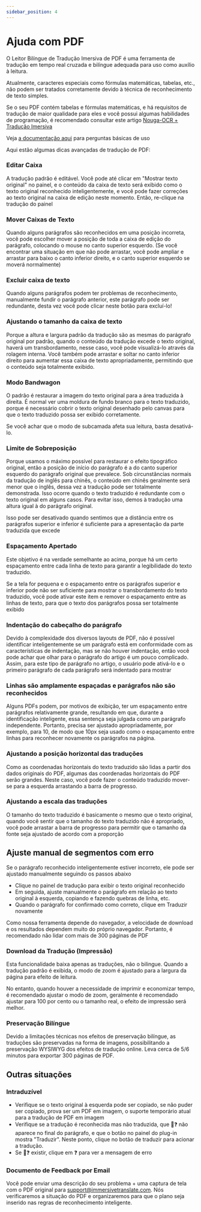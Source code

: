 ```yaml
---
sidebar_position: 4
---
```


# Ajuda com PDF

O Leitor Bilíngue de Tradução Imersiva de PDF é uma ferramenta de tradução em tempo real cruzada e bilíngue adequada para uso como auxílio à leitura.

Atualmente, caracteres especiais como fórmulas matemáticas, tabelas, etc., não podem ser tratados corretamente devido à técnica de reconhecimento de texto simples.

Se o seu PDF contém tabelas e fórmulas matemáticas, e há requisitos de tradução de maior qualidade para eles e você possui algumas habilidades de programação, é recomendado consultar este artigo [Nouga-OCR + Tradução Imersiva](https://app.immersivetranslate.com/pdf-pro/)

Veja [a documentação aqui](/docs/usage/#pdf-file-translation) para perguntas básicas de uso

Aqui estão algumas dicas avançadas de tradução de PDF:

<!--
## Mover para ajustar a caixa de tradução

![](https://s.immersivetranslate.com/static/official-static/assets/docs/doc-assets/pdf-move.png) -->

### Editar Caixa

A tradução padrão é editável. Você pode até clicar em "Mostrar texto original" no painel, e o conteúdo da caixa de texto será exibido como o texto original reconhecido inteligentemente, e você pode fazer correções ao texto original na caixa de edição neste momento. Então, re-clique na tradução do painel

### Mover Caixas de Texto

Quando alguns parágrafos são reconhecidos em uma posição incorreta, você pode escolher mover a posição de toda a caixa de edição do parágrafo, colocando o mouse no canto superior esquerdo. (Se você encontrar uma situação em que não pode arrastar, você pode ampliar e arrastar para baixo o canto inferior direito, e o canto superior esquerdo se moverá normalmente)

### Excluir caixa de texto

Quando alguns parágrafos podem ter problemas de reconhecimento, manualmente fundir o parágrafo anterior, este parágrafo pode ser redundante, desta vez você pode clicar neste botão para excluí-lo!

### Ajustando o tamanho da caixa de texto

Porque a altura e largura padrão da tradução são as mesmas do parágrafo original por padrão, quando o conteúdo da tradução excede o texto original, haverá um transbordamento, nesse caso, você pode visualizá-lo através da rolagem interna. Você também pode arrastar e soltar no canto inferior direito para aumentar essa caixa de texto apropriadamente, permitindo que o conteúdo seja totalmente exibido.

<!-- ## Botões de Estilo de Controle

![](https://s.immersivetranslate.com/static/official-static/assets/docs/doc-assets/pdf-control.png) -->

### Modo Bandwagon

O padrão é restaurar a imagem do texto original para a área traduzida à direita. É normal ver uma moldura de fundo branco para o texto traduzido, porque é necessário cobrir o texto original desenhado pelo canvas para que o texto traduzido possa ser exibido corretamente.

Se você achar que o modo de subcamada afeta sua leitura, basta desativá-lo.

### Limite de Sobreposição

Porque usamos o máximo possível para restaurar o efeito tipográfico original, então a posição de início do parágrafo é a do canto superior esquerdo do parágrafo original que prevalece. Sob circunstâncias normais da tradução de inglês para chinês, o conteúdo em chinês geralmente será menor que o inglês, dessa vez a tradução pode ser totalmente demonstrada. Isso ocorre quando o texto traduzido é redundante com o texto original em alguns casos. Para evitar isso, demos à tradução uma altura igual à do parágrafo original.

Isso pode ser desativado quando sentimos que a distância entre os parágrafos superior e inferior é suficiente para a apresentação da parte traduzida que excede

### Espaçamento Apertado

Este objetivo é na verdade semelhante ao acima, porque há um certo espaçamento entre cada linha de texto para garantir a legibilidade do texto traduzido.

Se a tela for pequena e o espaçamento entre os parágrafos superior e inferior pode não ser suficiente para mostrar o transbordamento do texto traduzido, você pode ativar este item e remover o espaçamento entre as linhas de texto, para que o texto dos parágrafos possa ser totalmente exibido

### Indentação do cabeçalho do parágrafo

Devido à complexidade dos diversos layouts de PDF, não é possível identificar inteligentemente se um parágrafo está em conformidade com as características de indentação, mas se não houver indentação, então você pode achar que olhar para o parágrafo do artigo é um pouco complicado. Assim, para este tipo de parágrafo no artigo, o usuário pode ativá-lo e o primeiro parágrafo de cada parágrafo será indentado para mostrar

### Linhas são amplamente espaçadas e parágrafos não são reconhecidos

Alguns PDFs podem, por motivos de exibição, ter um espaçamento entre parágrafos relativamente grande, resultando em que, durante a identificação inteligente, essa sentença seja julgada como um parágrafo independente. Portanto, precisa ser ajustado apropriadamente, por exemplo, para 10, de modo que 10px seja usado como o espaçamento entre linhas para reconhecer novamente os parágrafos na página.

### Ajustando a posição horizontal das traduções

Como as coordenadas horizontais do texto traduzido são lidas a partir dos dados originais do PDF, algumas das coordenadas horizontais do PDF serão grandes. Neste caso, você pode fazer o conteúdo traduzido mover-se para a esquerda arrastando a barra de progresso.

### Ajustando a escala das traduções

O tamanho do texto traduzido é basicamente o mesmo que o texto original, quando você sentir que o tamanho do texto traduzido não é apropriado, você pode arrastar a barra de progresso para permitir que o tamanho da fonte seja ajustado de acordo com a proporção

## Ajuste manual de segmentos com erro

Se o parágrafo reconhecido inteligentemente estiver incorreto, ele pode ser ajustado manualmente seguindo os passos abaixo

- Clique no painel de tradução para exibir o texto original reconhecido
- Em seguida, ajuste manualmente o parágrafo em relação ao texto original à esquerda, copiando e fazendo quebras de linha, etc.
- Quando o parágrafo for confirmado como correto, clique em Traduzir novamente

<!-- ## Baixar Impressão

Clique no ícone de download no canto superior direito

![](https://s.immersivetranslate.com/static/official-static/assets/docs/doc-assets/pdf-download.png) -->

Como nossa ferramenta depende do navegador, a velocidade de download e os resultados dependem muito do próprio navegador. Portanto, é recomendado não lidar com mais de 300 páginas de PDF

### Download da Tradução (Impressão)

Esta funcionalidade baixa apenas as traduções, não o bilingue.
Quando a tradução padrão é exibida, o modo de zoom é ajustado para a largura da página para efeito de leitura.

No entanto, quando houver a necessidade de imprimir e economizar tempo, é recomendado ajustar o modo de zoom, geralmente é recomendado ajustar para 100 por cento ou o tamanho real, o efeito de impressão será melhor.

### Preservação Bilíngue

Devido a limitações técnicas nos efeitos de preservação bilíngue, as traduções são preservadas na forma de imagens, possibilitando a preservação WYSIWYG dos efeitos de tradução online. Leva cerca de 5/6 minutos para exportar 300 páginas de PDF.

## Outras situações

### Intraduzível

- Verifique se o texto original à esquerda pode ser copiado, se não puder ser copiado, prova ser um PDF em imagem, o suporte temporário atual para a tradução de PDF em imagem
- Verifique se a tradução é reconhecida mas não traduzida, que 🔄❓ não aparece no final do parágrafo, e que o botão no painel do plug-in mostra "Traduzir". Neste ponto, clique no botão de traduzir para acionar a tradução.
- Se 🔄❓ existir, clique em ❓ para ver a mensagem de erro

### Documento de Feedback por Email

Você pode enviar uma descrição do seu problema + uma captura de tela com o PDF original para support@immersivetranslate.com\. Nós verificaremos a situação do PDF e organizaremos para que o plano seja inserido nas regras de reconhecimento inteligente.
